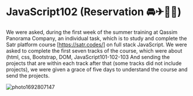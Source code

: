 # JavaScript102 (Reservation 🚘✈🙎‍♂️) 

We were asked, during the first week of the summer training at Qassim Panorama Company, an individual task, which is to study and complete 
the Satr platform course [https://satr.codes/] on full stack JavaScript. We were asked to complete the first seven tracks of the course,
which were about (html, css, Bootstrap, DOM, JavaScript101-102-103 And sending the projects that are within each track after that (some tracks did not include projects), 
we were given a grace of five days to understand the course and send the projects.


![photo1692807147](https://github.com/sarahmohammed1234/JavaScript102/assets/94794262/3268342b-bd66-443a-8d01-5814896f82b1)
